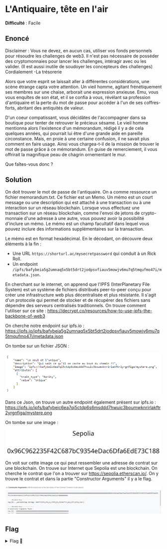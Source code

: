 # L'Antiquaire, tête en l'air

**Difficulté** : Facile

## Enoncé

Disclaimer : Vous ne devez, en aucun cas, utiliser vos fonds personnels pour résoudre les challenges de web3. Il n'est pas nécessaire de posséder des cryptomonnaies pour lancer les challenges, intéragir avec ou les valider. (Il est aussi inutile de soudoyer les concepteurs des challenges) Cordialement -La trésorerie

Alors que votre esprit se laissait aller à différentes considérations, une scène étrange capta votre attention. Un vieil homme, agitant frénétiquement ses membres sur une chaise, arborait une expression anxieuse. Emu, vous vous enquîtes de son état, et il se confia à vous, révélant sa profession d'antiquaire et la perte du mot de passe pour accéder à l'un de ses coffres-forts, abritant des antiquités de valeur.

D'un coeur compatissant, vous décidâtes de l'accompagner dans sa boutique pour tenter de retrouver le précieux sésame. Le vieil homme mentionna alors l'existence d'un mémorandum, rédigé il y a de cela quelques années, qui pourrait lui être d'une grande aide en pareille circonstance. Mais, en proie à une certaine confusion, il ne savait plus comment en faire usage. Ainsi vous chargea-t-il de la mission de trouver le mot de passe grâce à ce mémorandum. En guise de remerciement, il vous offrirait la magnifique peau de chagrin ornementant le mur.

Que faîtes-vous donc ?


## Solution

On doit trouver le mot de passe de l'antiquaire. On a comme ressource un fichier memorandum.txt. Ce fichier est un Memo. Un mémo est un court message ou une description qui est attaché à une transaction ou à une interaction sur un réseau blockchain. Lorsque vous effectuez une transaction sur un réseau blockchain, comme l'envoi de jetons de crypto-monnaie d'une adresse à une autre, vous pouvez avoir la possibilité d'inclure un mémo. Le mémo est un champ facultatif dans lequel vous pouvez inclure des informations supplémentaires sur la transaction.

Le mémo est en format hexadécimal. En le décodant, on découvre deux éléments à la fin :
- Une URL `https://shorturl.ac/mysecretpassword` qui conduit à un Rick Roll.
- Un endpoint `/ipfs/bafybeia5g2umnaq5x5bt5drt2jodpsvfiauv5mowjv6mu7q5tmqufmo47i/metadata.json`.

En cherchant sur le internet, on apprend que l'IPFS (InterPlanetary File System) est un système de fichiers distribués peer-to-peer conçu pour créer une infrastructure web plus décentralisée et plus résistante. Il s'agit d'un protocole qui permet de stocker et de récupérer des fichiers sans dépendre des serveurs centralisés traditionnels.
On trouve comment l'utiliser sur ce site : https://decrypt.co/resources/how-to-use-ipfs-the-backbone-of-web3

On cherche notre endpoint sur ipfs.io :   
https://ipfs.io/ipfs/bafybeia5g2umnaq5x5bt5drt2jodpsvfiauv5mowjv6mu7q5tmqufmo47i/metadata.json

On tombe sur un fichier JSON :
<p align="center"><img src="IPFS Json file.png" alt="IPFS Json file" width="700"></p>

Dans ce Json, on trouve un autre endpoint également présent sur ipfs.io :   
https://ipfs.io/ipfs/bafybeic6ea7qi5ctdp6s6msddd7hwuic3boumwknrirlakftr2yrgnfiga/mystere.png

On tombe sur une image :
<p align="center"><img src="mystere.png" alt="mystere" width="500"></p>

On voit sur cette image ce qui peut ressembler une adresse de contrat sur une blockchain. On trouve sur Internet que Sepolia est une blockchain. On cherche le contrat que l'on a trouver sur  https://sepolia.etherscan.io/.  On y trouve le contrat et dans la partie "Constructor Arguments" il y a le flag.
<p align="center"><img src="Constructor Arguments.png" alt="Constructor Arguments" width="1000"></p>


## Flag

<details>
<summary> Flag 🚩</summary>

```
404CTF{M3M3_P45_13_73MP5_D3_53CH4UFF3r_QU3_C357_D3J4_F1N1!}
```
